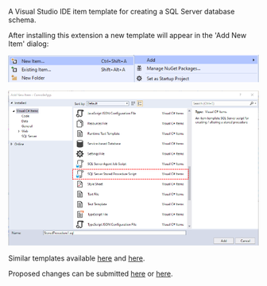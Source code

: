<!--VSMM readme start-->

A Visual Studio IDE item template for creating a SQL Server database schema.

After installing this extension a new template will appear in the 'Add New Item' dialog:

![](https://github.com/GregTrevellick/VsixItemTemplateSqlScriptSchema/blob/master/Src/ItemTemplate.VsixPackage/Resources/screen0.png?raw=true)

![](https://github.com/GregTrevellick/VsixItemTemplateSqlScriptSchema/blob/master/Src/ItemTemplate.VsixPackage/Resources/screen1.png?raw=true)

Similar templates available [here](https://marketplace.visualstudio.com/search?term=trevellick%20tsql&target=VS&category=All%20categories&vsVersion=&sortBy=Relevance) and [here](https://marketplace.visualstudio.com/search?term=trevellick&target=VS&category=All%20categories&vsVersion=&sortBy=Relevance).

Proposed changes can be submitted [here](https://github.com/GregTrevellick/VsixItemTemplateSqlScriptSchema/issues) or [here](https://github.com/GregTrevellick/VsixItemTemplateSqlScriptSchema/pulls).

<!--VSMM readme end-->
